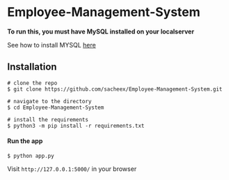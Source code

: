 # Employee-Management-System

**To run this, you must have MySQL installed on your localserver**


See how to install MYSQL [here](https://dev.mysql.com/doc/mysql-shell/8.0/en/mysql-shell-install.html)

## Installation

```console
# clone the repo
$ git clone https://github.com/sacheex/Employee-Management-System.git

# navigate to the directory
$ cd Employee-Management-System

# install the requirements
$ python3 -m pip install -r requirements.txt
```


#### Run the app

```console
$ python app.py
```
Visit ```http://127.0.0.1:5000/``` in your browser

